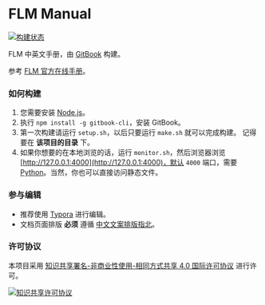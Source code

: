 # FLM Manual

[![构建状态](https://ci.appveyor.com/api/projects/status/07ol4k59v1iqo80n?svg=true)](https://ci.appveyor.com/project/moeshin/flm-manual)

FLM 中英文手册，由 [GitBook](https://github.com/GitbookIO/gitbook-cli) 构建。

参考 [FLM 官方在线手册](https://www.image-line.com/support/flstudio_mobile_online_manual/html/plugins/FL%20Studio%20Mobile.htm)。

### 如何构建

1. 您需要安装 [Node.js](https://nodejs.org/zh-cn/)。
2. 执行 `npm install -g gitbook-cli`，安装 GitBook。
3. 第一次构建请运行 `setup.sh`，以后只要运行 `make.sh` 就可以完成构建。
   记得要在 **该项目的目录** 下。
4. 如果你想要的在本地浏览的话，运行 `monitor.sh`，然后浏览器浏览 [http://127.0.0.1:4000](http://127.0.0.1:4000)，默认 `4000` 端口，需要 [Python](https://www.python.org/)。当然，你也可以直接访问静态文件。

### 参与编辑

- 推荐使用 [Typora](https://www.typora.io/) 进行编辑。
- 文档页面排版 **必须** 遵循 [中文文案排版指北](https://github.com/sparanoid/chinese-copywriting-guidelines)。

### 许可协议

本项目采用 [知识共享署名-非商业性使用-相同方式共享 4.0 国际许可协议](https://creativecommons.org/licenses/by-nc-sa/4.0/) 进行许可。

[![知识共享许可协议](https://i.creativecommons.org/l/by-nc-sa/4.0/88x31.png)](https://creativecommons.org/licenses/by-nc-sa/4.0/)

